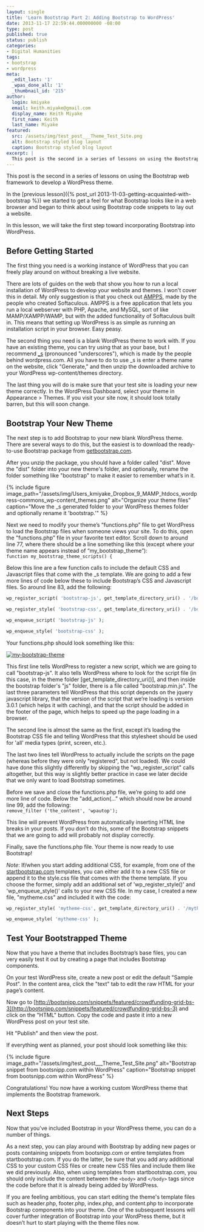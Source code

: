 ```yaml
---
layout: single
title: 'Learn Bootstrap Part 2: Adding Bootstrap to WordPress'
date: 2013-11-17 22:59:44.000000000 -08:00
type: post
published: true
status: publish
categories:
- Digital Humanities
tags:
- bootstrap
- wordpress
meta:
  _edit_last: '1'
  _wpas_done_all: '1'
  _thumbnail_id: '215'
author:
  login: kmiyake
  email: keith.miyake@gmail.com
  display_name: Keith Miyake
  first_name: Keith
  last_name: Miyake
featured:
  src: /assets/img/test_post___Theme_Test_Site.png
  alt: Bootstrap styled blog layout
  caption: Bootstrap styled blog layout
excerpt: |
  This post is the second in a series of lessons on using the Bootstrap web framework to develop a WordPress theme.
---
```

This post is the second in a series of lessons on using the Bootstrap web framework to develop a WordPress theme.

In the [previous lesson]({% post_url 2013-11-03-getting-acquainted-with-bootstrap %}) we started to get a feel for what Bootstrap looks like in a web browser and began to think about using Bootstrap code snippets to lay out a website.

In this lesson, we will take the first step toward incorporating Bootstrap into WordPress.

## Before Getting Started

The first thing you need is a working instance of WordPress that you can freely play around on without breaking a live website.

There are lots of guides on the web that show you how to run a local installation of WordPress to develop your website and themes. I won't cover this in detail. My only suggestion is that you check out [AMPPS](http://www.ampps.com/), made by the people who created Softaculous. AMPPS is a free application that lets you run a local webserver with PHP, Apache, and MySQL, sort of like MAMP/XAMPP/WAMP, but with the added functionality of Softaculous built in. This means that setting up WordPress is as simple as running an installation script in your browser. Easy peasy.

The second thing you need is a blank WordPress theme to work with. If you have an existing theme, you can try using that as your base, but I recommend [_s](http://underscores.me/) (pronounced "underscores"), which is made by the people behind wordpress.com. All you have to do to use _s is enter a theme name on the website, click "Generate," and then unzip the downloaded archive to your WordPress wp-content/themes directory.

The last thing you will do is make sure that your test site is loading your new theme correctly. In the WordPress Dashboard, select your theme in Appearance > Themes. If you visit your site now, it should look totally barren, but this will soon change.

## Bootstrap Your New Theme

The next step is to add Bootstrap to your new blank WordPress theme. There are several ways to do this, but the easiest is to download the ready-to-use Bootstrap package from [getbootstrap.com](http://getbootstrap.com/). 

After you unzip the package, you should have a folder called "dist". Move the "dist" folder into your new theme's folder, and optionally, rename the folder something like "bootstrap" to make it easier to remember what’s in it. 

{% include figure image_path="/assets/img/Users_kmiyake_Dropbox_9_MAMP_htdocs_wordpress-commons_wp-content_themes.png" alt="Organize your theme files" caption="Move the _s generated folder to your WordPress themes folder and optionally rename it 'bootstrap.'" %}

Next we need to modify your theme’s “functions.php” file to get WordPress to load the Bootstrap files when someone views your site. To do this, open the "functions.php” file in your favorite text editor. Scroll down to around line 77, where there should be a line something like this (except where your theme name appears instead of “my_bootstrap_theme”):  
```function my_bootstrap_theme_scripts() {```

Below this line are a few function calls to include the default CSS and Javascript files that come with the _s template. We are going to add a few more lines of code below these to include Bootstrap’s CSS and Javascript files. So around line 83, add the following:

```php
wp_register_script( 'bootstrap-js', get_template_directory_uri() . '/bootstrap/js/bootstrap.min.js', array( 'jquery' ), '3.0.1', true );

wp_register_style( 'bootstrap-css', get_template_directory_uri() . '/bootstrap/css/bootstrap.min.css', array(), '3.0.1', 'all' );

wp_enqueue_script( 'bootstrap-js' );

wp_enqueue_style( 'bootstrap-css' );
```

Your functions.php should look something like this:

<a href="http://keithmiyake.info/wp-content/uploads/2013/11/my-bootstrap-theme.png"><img src="{{ site.baseurl }}/assets/img/my-bootstrap-theme.png" alt="my-bootstrap-theme" class="aligncenter size-full wp-image-214" /></a>

This first line tells WordPress to register a new script, which we are going to call "bootstrap-js". It also tells WordPress where to look for the script file (in this case, in the theme folder [get_template_directory_uri()], and then inside the bootstrap folder's "js" folder, there is a file called "bootstrap.min.js". The last three parameters tell WordPress that this script depends on the jquery javascript library, that the version of the script that we’re loading is version 3.0.1 (which helps it with caching), and that the script should be added in the footer of the page, which helps to speed up the page loading in a browser.

The second line is almost the same as the first, except it’s loading the Bootstrap CSS file and telling WordPress that this stylesheet should be used for 'all' media types (print, screen, etc.).

The last two lines tell WordPress to actually include the scripts on the page (whereas before they were only "registered", but not loaded). We could have done this slightly differently by skipping the "wp_register_script" calls altogether, but this way is slightly better practice in case we later decide that we only want to load Bootstrap sometimes.

Before we save and close the functions.php file, we’re going to add one more line of code. Below the "add_action(…" which should now be around line 99, add the following:  
```remove_filter ('the_content', 'wpautop');```

This line will prevent WordPress from automatically inserting HTML line breaks in your posts. If you don’t do this, some of the Bootstrap snippets that we are going to add will probably not display correctly.

Finally, save the functions.php file. Your theme is now ready to use Bootstrap!

*Note*: If/when you start adding additional CSS, for example, from one of the [startbootstrap.com](http://startbootstrap.com) templates, you can either add it to a new CSS file or append it to the style.css file that comes with the theme template. If you choose the former, simply add an additional set of 'wp_register_style()' and 'wp_enqueue_style()' calls to your new CSS file. In my case, I created a new file, "mytheme.css" and included it with the code:

```php
wp_register_style( 'mytheme-css', get_template_directory_uri() . '/mytheme.css', array(), '0.0.1','all' );

wp_enqueue_style( 'mytheme-css' );
```

## Test Your Bootstrapped Theme

Now that you have a theme that includes Bootstrap’s base files, you can very easily test it out by creating a page that includes Bootstrap components.

On your test WordPress site, create a new post or edit the default "Sample Post". In the content area, click the "text" tab to edit the raw HTML for your page’s content. 

Now go to [http://bootsnipp.com/snippets/featured/crowdfunding-grid-bs-3](http://bootsnipp.com/snippets/featured/crowdfunding-grid-bs-3) and click on the "HTML" button. Copy the code and paste it into a new WordPress post on your test site.

Hit "Publish" and then view the post.  

If everything went as planned, your post should look something like this:

{% include figure image_path="/assets/img/test_post___Theme_Test_Site.png" alt="Bootstrap snippet from bootsnipp.com within WordPress" caption="Bootstrap snippet from bootsnipp.com within WordPress" %}

Congratulations! You now have a working custom WordPress theme that implements the Bootstrap framework.

## Next Steps

Now that you've included Bootstrap in your WordPress theme, you can do a number of things.

As a next step, you can play around with Bootstrap by adding new pages or posts containing snippets from bootsnipp.com or entire templates from startbootstrap.com. If you do the latter, be sure that you add any additional CSS to your custom CSS files or create new CSS files and include them like we did previously. Also, when using templates from startbootstrap.com, you should only include the content between the ```<body>``` and ```</body>``` tags since the code before that it is already being added by WordPress.

If you are feeling ambitious, you can start editing the theme's template files such as header.php, footer.php, index.php, and content.php to incorporate Bootstrap components into your theme. One of the subsequent lessons will cover further integration of Bootstrap into your WordPress theme, but it doesn’t hurt to start playing with the theme files now.

